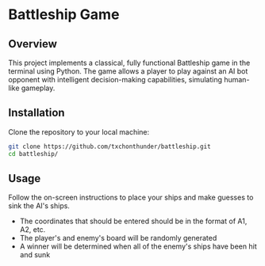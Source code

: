 # Battleship Game

## Overview

This project implements a classical, fully functional Battleship game in the terminal using Python. The game allows a player to play against an AI bot opponent with intelligent decision-making capabilities, simulating human-like gameplay.

## Installation

Clone the repository to your local machine:

```bash
git clone https://github.com/txchonthunder/battleship.git
cd battleship/
```

## Usage

Follow the on-screen instructions to place your ships and make guesses to sink the AI's ships.

- The coordinates that should be entered should be in the format of A1, A2, etc.
- The player's and enemy's board will be randomly generated
- A winner will be determined when all of the enemy's ships have been hit and sunk
